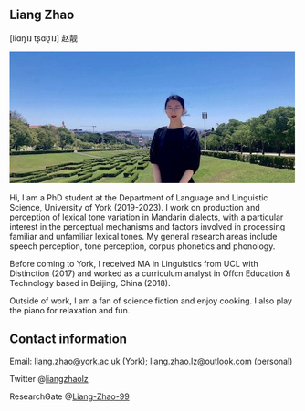 ## Liang Zhao

[liɑŋ˥˩ tʂɑʊ̯˥˩] 赵靓

![image](mypic.jpg)

Hi, I am a PhD student at the Department of Language and Linguistic Science, University of York (2019-2023). I work on production and perception of lexical tone variation in Mandarin dialects, with a particular interest in the perceptual mechanisms and factors involved in processing familiar and unfamiliar lexical tones. My general research areas include speech perception, tone perception, corpus phonetics and phonology.  

Before coming to York, I received MA in Linguistics from UCL with Distinction (2017) and worked as a curriculum analyst in Offcn Education & Technology based in Beijing, China (2018).

Outside of work, I am a fan of science fiction and enjoy cooking. I also play the piano for relaxation and fun.

## Contact information

Email: liang.zhao@york.ac.uk (York); liang.zhao.lz@outlook.com (personal)

Twitter @[liangzhaolz](https://twitter.com/liangzhaolz)

ResearchGate @[Liang-Zhao-99](https://www.researchgate.net/profile/Liang-Zhao-99)



